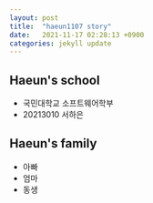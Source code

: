 ```yaml
---
layout: post
title:  "haeun1107 story"
date:   2021-11-17 02:28:13 +0900
categories: jekyll update
---
```


## Haeun's school

- 국민대학교 소프트웨어학부
- 20213010 서하은

## Haeun's family

- 아빠
- 엄마
- 동생